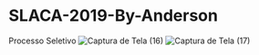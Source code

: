 # SLACA-2019-By-Anderson
Processo Seletivo
![Captura de Tela (16)](https://user-images.githubusercontent.com/76077941/163688114-e41d558c-b759-4875-8f58-e73058a84569.png)
![Captura de Tela (17)](https://user-images.githubusercontent.com/76077941/163688119-e57d8bf1-8fc0-43cd-bbd3-cb1947d3db06.png)
